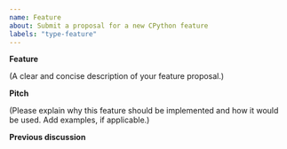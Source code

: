 ```yaml
---
name: Feature
about: Submit a proposal for a new CPython feature
labels: "type-feature"
---
```


**Feature**

(A clear and concise description of your feature proposal.)

**Pitch**

(Please explain why this feature should be implemented and how it would be used. Add examples, if applicable.)

**Previous discussion**

<!--
  New features to Python should first be discussed elsewhere before creating issues on GitHub,
  for example in the "ideas" category (https://discuss.python.org/c/ideas/6) of discuss.python.org,
  or the python-ideas mailing list (https://mail.python.org/mailman3/lists/python-ideas.python.org/).
  Use this space to post links to the places where you have already discussed this feature proposal:
-->


<!--
You can freely edit this text, please remove all the lines
you believe are unnecessary.
-->